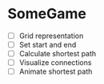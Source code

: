 # SomeGame

- [ ] Grid representation
- [ ] Set start and end
- [ ] Calculate shortest path
- [ ] Visualize connections
- [ ] Animate shortest path

